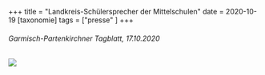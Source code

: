 +++
title = "Landkreis-Schülersprecher der Mittelschulen"
date = 2020-10-19
[taxonomie]
tags = ["presse" ]
+++

###### Garmisch-Partenkirchner Tagblatt, 17.10.2020

[![](images/Bildschirmfoto-2021-02-26-um-12.44.53.png)](http://localhost:8888/wp-content/uploads/2020/11/Garmisch-Partenkirchner-Tagblatt-17.10.202033.pdf)
